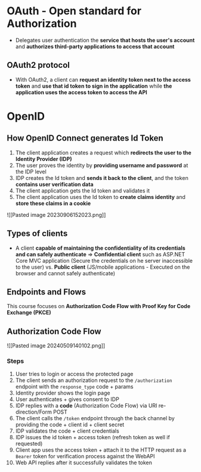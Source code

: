 # OAuth - Open standard for Authorization

- Delegates user authentication the **service that hosts the user's account** and **authorizes third-party applications to access that account**

## OAuth2 protocol

- With OAuth2, a client can **request an identity token next to the access token** and **use that id token to sign in the application** while **the application uses the access token to access the API**

# OpenID 
## How OpenID Connect generates Id Token

1. The client application creates a request which **redirects the user to the Identity Provider (IDP)**
2. The user proves the identity by **providing username and password** at the IDP level
3. IDP creates the Id token and **sends it back to the client**, and the token **contains user verification data**
4. The client application gets the Id token and validates it
5. The client application uses the Id token to **create claims identity** and **store these claims in a cookie**

![[Pasted image 20230906152023.png]]

## Types of clients

- A client **capable of maintaining the confidentiality of its credentials and can safely authenticate** => **Confidential client** such as ASP.NET Core MVC application (Secure the credentials on he server inaccessible to the user) vs. **Public client** (JS/mobile applications - Executed on the browser and cannot safely authenticate)

## Endpoints and Flows

This course focuses on **Authorization Code Flow with Proof Key for Code Exchange (PKCE)**


## Authorization Code Flow


![[Pasted image 20240509140102.png]]

### Steps

1. User tries to login or access the protected page
2. The client sends an authorization request to the `/authorization` endpoint with the `response_type` code + params 
3. Identity provider shows the login page
4. User authenticates + gives consent to IDP
5. IDP replies with a **code** (Authorization Code Flow) via URI re-direction/Form POST
6. The client calls the `/token` endpoint through the back channel by providing the code + client id + client secret
7. IDP validates the code + client credentials
8. IDP issues the id token + access token (refresh token as well if requested)
9. Client app uses the access token + attach it to the HTTP request as a `Bearer` token for verification process against the WebAPI
10. Web API replies after it successfully validates the token